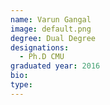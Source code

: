 ```yaml
---
name: Varun Gangal
image: default.png
degree: Dual Degree
designations: 
  - Ph.D CMU
graduated year: 2016
bio:
type: 
---
```

